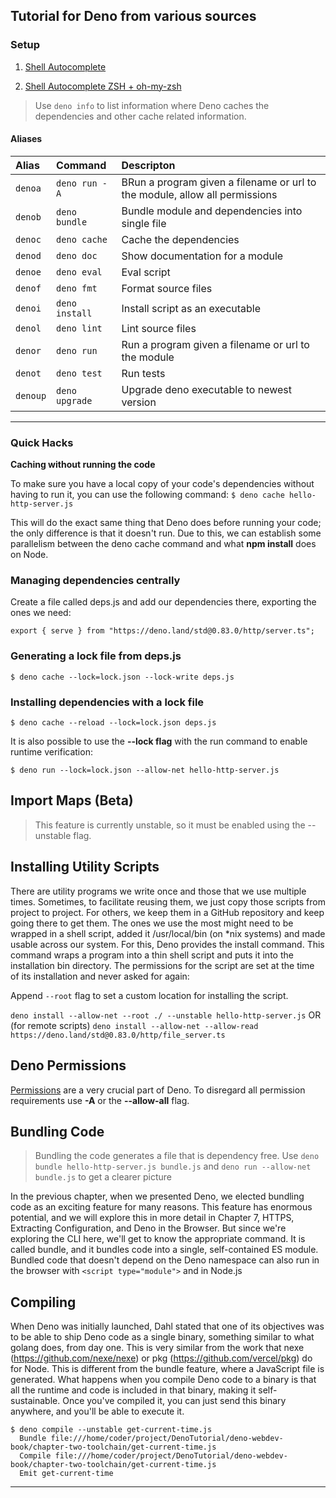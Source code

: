 ##  Tutorial for Deno from various sources

  

###  Setup

  

1.  [Shell Autocomplete](https://deno.land/manual@v1.7.5/getting_started/setup_your_environment#shell-autocomplete)

2.  [Shell Autocomplete ZSH + oh-my-zsh](https://github.com/denodev/oh-my-zsh-deno#installation)

> Use `deno info` to list information where Deno caches the dependencies and other cache related information.

#### Aliases

| Alias    | Command         | Descripton                                                                   |
|:------   |:----------------|:-----------------------------------------------------------------------------|
| `denoa`  | `deno run -A`   | BRun a program given a filename or url to the module, allow all permissions  |
| `denob`  | `deno bundle`   | Bundle module and dependencies into single file                              |
| `denoc`  | `deno cache`    | Cache the dependencies                                                       |
| `denod`  | `deno doc`      | Show documentation for a module                                              |
| `denoe`  | `deno eval`     | Eval script                                                                  |
| `denof`  | `deno fmt`      | Format source files                                                          |
| `denoi`  | `deno install`  | Install script as an executable                                              |
| `denol`  | `deno lint`     | Lint source files                                                            |
| `denor`  | `deno run`      | Run a program given a filename or url to the module                          |
| `denot`  | `deno test`     | Run tests                                                                    |
| `denoup` | `deno upgrade`  | Upgrade deno executable to newest version                                    |

---
### Quick Hacks

**Caching without running the code**

To make sure you have a local copy of your code's dependencies without having to run it, you can use the following command:
`$ deno cache hello-http-server.js`

This will do the exact same thing that Deno does before running your code; the only difference is that it doesn't run. Due to this, we can establish some parallelism between the deno cache command and what **npm install** does on Node.

### Managing dependencies centrally
Create a file called deps.js and add our dependencies there, exporting the ones  we need:

`export { serve } from "https://deno.land/std@0.83.0/http/server.ts";`

### Generating a lock file from **deps.js**

`$ deno cache --lock=lock.json --lock-write deps.js`

### Installing dependencies with a lock file
`$ deno cache --reload --lock=lock.json deps.js`

It is also possible to use the **--lock flag** with the run command to enable runtime verification:

`$ deno run --lock=lock.json --allow-net hello-http-server.js`

## Import Maps (Beta)
> This feature is currently unstable, so it must be enabled using the --unstable flag.

## Installing Utility Scripts
There are utility programs we write once and those that we use multiple times. Sometimes, to facilitate reusing them, we just copy those scripts from project to project. For others, we keep them in a GitHub repository and keep going there to get them. The ones we use the most might need to be wrapped in a shell script, added it /usr/local/bin (on *nix systems) and made usable across our system.
For this, Deno provides the install command. 
This command wraps a program into a thin shell script and puts it into the installation bin directory. The permissions for the script are set at the time of its installation and never asked for again:

Append `--root` flag to set a custom location for installing the script.

`deno install --allow-net --root ./ --unstable hello-http-server.js`
OR (for remote scripts)
`deno install --allow-net --allow-read https://deno.land/std@0.83.0/http/file_server.ts`

## Deno Permissions
[Permissions](https://deno.land/manual/getting_started/permissions) are a very crucial part of Deno. 
To disregard all permission requirements use **-A** or the **--allow-all** flag.

## Bundling Code 
> Bundling the code generates a file that is dependency free. 
> Use `deno bundle hello-http-server.js bundle.js` and  `deno run --allow-net bundle.js` to get a clearer picture

In the previous chapter, when we presented Deno, we elected bundling code as an exciting feature for many reasons. This feature has enormous potential, and we will explore this in more detail in Chapter 7, HTTPS, Extracting Configuration, and Deno in the Browser. But since we're exploring the CLI here, we'll get to know the appropriate command. 
It is called bundle, and it bundles code into a single, self-contained ES module. 
Bundled code that doesn't depend on the Deno namespace can also run in the browser with `<script type="module">` and in Node.js

## Compiling 
When Deno was initially launched, Dahl stated that one of its objectives was to be able to ship Deno code as a single binary, something similar to what golang does, from day one. This is very similar from the work that nexe (https://github.com/nexe/nexe) or pkg (https://github.com/vercel/pkg) do for Node. 
This is different from the bundle feature, where a JavaScript file is generated. What happens when you compile Deno code to a binary is that all the runtime and code is included in that binary, making it self-sustainable. Once you've compiled it, you can just send this binary anywhere, and you'll be able to execute it.

    $ deno compile --unstable get-current-time.js 
      Bundle file:///home/coder/project/DenoTutorial/deno-webdev-book/chapter-two-toolchain/get-current-time.js
      Compile file:///home/coder/project/DenoTutorial/deno-webdev-book/chapter-two-toolchain/get-current-time.js
      Emit get-current-time

---